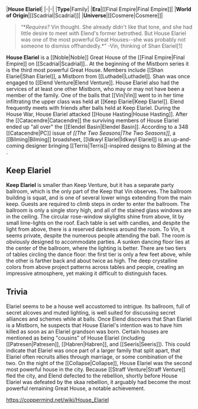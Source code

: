 |**House Elariel**|
|-|-|
|**Type**|Family|
|**Era**|[[Final Empire\|Final Empire]]|
|**World of Origin**|[[Scadrial\|Scadrial]]|
|**Universe**|[[Cosmere\|Cosmere]]|

>“**Requires?* Vin thought. She already didn't like that tone, and she had little desire to meet with Elend's former betrothed. But House Elariel was one of the most powerful Great Houses--she was probably not someone to dismiss offhandedly.*”
\-Vin, thinking of Shan Elariel[1]


**House Elariel** is a [[Noble\|Noble]] Great House of the [[Final Empire\|Final Empire]] on [[Scadrial\|Scadrial]].. At the beginning of the Mistborn series it is the third most powerful Great House.
Members include [[Shan Elariel\|Shan Elariel]], a Mistborn from [[Luthadel\|Luthadel]]. Shan was once engaged to [[Elend Venture\|Elend Venture]]. House Elariel also had the services of at least one other Mistborn, who may or may not have been a member of the family.
One of the balls that [[Vin\|Vin]] went to in her time infiltrating the upper class was held at [[Keep Elariel\|Keep Elariel]]. Elend frequently meets with friends after balls held at Keep Elariel.
During the House War, House Elariel attacked [[House Hasting\|House Hasting]].
After the [[Catacendre\|Catacendre]] the surviving members of House Elariel ended up "all over" the [[Elendel Basin\|Elendel Basin]].
According to a 348 [[Catacendre\|PC]] issue of *[[The Two Seasons\|The Two Seasons]]*, a [[Bilming\|Bilming]] broadsheet, [[Idkwyl Elariel\|Idkwyl Elariel]] is an up-and-coming designer bringing [[Terris\|Terris]]-inspired designs to Bilming at the .

## Keep Elariel
**Keep Elariel** is smaller than Keep Venture, but it has a separate party ballroom, which is the only part of the Keep that Vin observes. The ballroom building is squat, and is one of several lower wings extending from the main keep. Guests are required to climb steps in order to enter the ballroom. The ballroom is only a single story high, and all of the stained glass windows are in the ceiling. The circular rose-window skylights shine from above, lit by small lime-lights on the roof. Each table is set with candles, and despite the light from above, there is a reserved darkness around the room. To Vin, it seems private, despite the numerous people attending the ball. The room is obviously designed to accommodate parties. A sunken dancing floor lies at the center of the ballroom, where the lighting is better. There are two tiers of tables circling the dance floor: the first tier is only a few feet above, while the other is farther back and about twice as high. The deep crystalline colors from above project patterns across tables and people, creating an impressive atmosphere, yet making it difficult to distinguish faces.

## Trivia
Elariel seems to be a house well accustomed to intrigue. Its ballroom, full of secret alcoves and muted lighting, is well suited for discussing secret alliances and schemes while at balls. Once Elend discovers that Shan Elariel is a Mistborn, he suspects that House Elariel's intention was to have him killed as soon as an Elariel grandson was born.
Certain houses are mentioned as being "cousins" of House Elariel (including [[Patresen\|Patresen]], [[Habren\|Habren]], and [[Seeris\|Seeris]]). This could indicate that Elariel was once part of a larger family that split apart, that Elariel often recruits allies through marriage, or some combination of the two.
On the night of the [[Collapse\|Collapse]], House Elariel was the second most powerful house in the city. Because [[Straff Venture\|Straff Venture]] fled the city, and Elend defected to the rebellion, shortly before House Elariel was defeated by the skaa rebellion, it arguably had become the most powerful remaining Great House, a notable achievement.


https://coppermind.net/wiki/House_Elariel